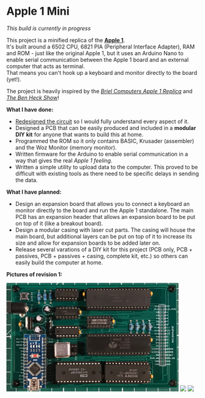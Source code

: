 # Apple 1 Mini

*This build is currently in progress*

This project is a minified replica of the [**Apple 1**](https://en.wikipedia.org/wiki/Apple_I).  
It's built around a 6502 CPU, 6821 PIA (Peripheral Interface Adapter), RAM and ROM - just like the original Apple 1, but it uses an Arduino Nano to enable serial communication between the Apple 1 board and an external computer that acts as terminal.  
That means you can't hook up a keyboard and monitor directly to the board (yet!).  

The project is heavily inspired by the [*Briel Computers Apple 1 Replica*](http://www.brielcomputers.com/wordpress/?cat=17) and [*The Ben Heck Show*](https://github.com/thebenheckshow/158-tbhs-apple-1-replica)!

**What I have done:**
- [Redesigned the circuit](https://github.com/DutchMaker/Apple-1-Mini/blob/master/design/DesignSpark/revision1/schematic%20-%20Schematic.pdf) so I would fully understand every aspect of it.
- Designed a PCB that can be easily produced and included in a **modular DIY kit** for anyone that wants to build this at home.
- Programmed the ROM so it only contains BASIC, Krusader (assembler) and the Woz Monitor (memory monitor).
- Written firmware for the Arduino to enable serial communication in a way that gives the real *Apple 1 feeling*.
- Written a simple utility to upload data to the computer. This proved to be difficult with existing tools as there need to be specific delays in sending the data.

**What I have planned:**
- Design an expansion board that allows you to connect a keyboard an monitor directly to the board and run the Apple 1 standalone. The main PCB has an expansion header that allows an expansion board to be put on top of it (like a breakout board).
- Design a modular casing with laser cut parts. The casing will house the main board, but additional layers can be put on top of it to increase its size and allow for expansion boards to be added later on.
- Release several varations of a DIY kit for this project (PCB only, PCB + passives, PCB + passives + casing, complete kit, etc.) so others can easily build the computer at home.

**Pictures of revision 1:**  

<img src="https://github.com/DutchMaker/Apple-1-Mini/raw/master/docs/revision1.jpg" width="450" />  
<img src="https://github.com/DutchMaker/Apple-1-Mini/raw/master/docs/screenshot.png" width="450" />  
<img src="https://github.com/DutchMaker/Apple-1-Mini/raw/master/docs/running_basic.png" width="240" />
